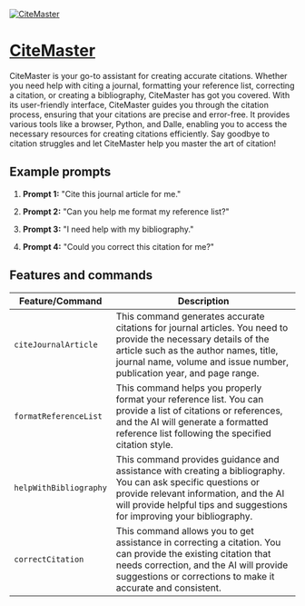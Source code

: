 [![CiteMaster](https://files.oaiusercontent.com/file-InAvQrfNelg1fcZgn9Q1h5PL?se=2123-10-16T22%3A29%3A18Z&sp=r&sv=2021-08-06&sr=b&rscc=max-age%3D31536000%2C%20immutable&rscd=attachment%3B%20filename%3Decca65cb-81f3-4b1a-999c-683372a74ec5.png&sig=ZC%2BU9w5zlB6pXNZ%2Bp0QsUEvE4Mmajf6%2Bdj7nVvtz30k%3D)](https://chat.openai.com/g/g-7DoRLNVWE-citemaster)

# [CiteMaster](https://chat.openai.com/g/g-7DoRLNVWE-citemaster)

CiteMaster is your go-to assistant for creating accurate citations. Whether you need help with citing a journal, formatting your reference list, correcting a citation, or creating a bibliography, CiteMaster has got you covered. With its user-friendly interface, CiteMaster guides you through the citation process, ensuring that your citations are precise and error-free. It provides various tools like a browser, Python, and Dalle, enabling you to access the necessary resources for creating citations efficiently. Say goodbye to citation struggles and let CiteMaster help you master the art of citation!

## Example prompts

1. **Prompt 1:** "Cite this journal article for me."

2. **Prompt 2:** "Can you help me format my reference list?"

3. **Prompt 3:** "I need help with my bibliography."

4. **Prompt 4:** "Could you correct this citation for me?"

## Features and commands

| Feature/Command | Description |
| --- | --- |
| `citeJournalArticle` | This command generates accurate citations for journal articles. You need to provide the necessary details of the article such as the author names, title, journal name, volume and issue number, publication year, and page range. |
| `formatReferenceList` | This command helps you properly format your reference list. You can provide a list of citations or references, and the AI will generate a formatted reference list following the specified citation style. |
| `helpWithBibliography` | This command provides guidance and assistance with creating a bibliography. You can ask specific questions or provide relevant information, and the AI will provide helpful tips and suggestions for improving your bibliography. |
| `correctCitation` | This command allows you to get assistance in correcting a citation. You can provide the existing citation that needs correction, and the AI will provide suggestions or corrections to make it accurate and consistent. |
